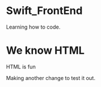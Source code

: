 # Swift_FrontEnd


Learning how to code.

# We know HTML

HTML is fun

Making another change to test it out.


